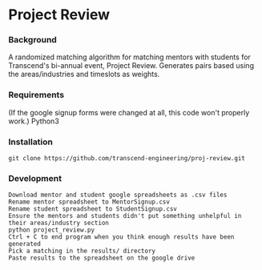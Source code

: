 # Project Review

### Background
A randomized matching algorithm for matching mentors with students for Transcend's bi-annual event, Project Review. Generates pairs based using the areas/industries and timeslots as weights.

### Requirements
(If the google signup forms were changed at all, this code won't properly work.)
Python3

### Installation
```
git clone https://github.com/transcend-engineering/proj-review.git
```

### Development
```
Download mentor and student google spreadsheets as .csv files
Rename mentor spreadsheet to MentorSignup.csv
Rename student spreadsheet to StudentSignup.csv
Ensure the mentors and students didn't put something unhelpful in their areas/industry section
python project_review.py
Ctrl + C to end program when you think enough results have been generated
Pick a matching in the results/ directory
Paste results to the spreadsheet on the google drive

```